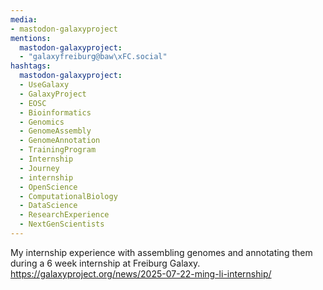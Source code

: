 ```yaml
---
media:
- mastodon-galaxyproject
mentions:
  mastodon-galaxyproject:
  - "galaxyfreiburg@baw\xFC.social"
hashtags:
  mastodon-galaxyproject:
  - UseGalaxy
  - GalaxyProject
  - EOSC
  - Bioinformatics
  - Genomics
  - GenomeAssembly
  - GenomeAnnotation
  - TrainingProgram
  - Internship
  - Journey
  - internship
  - OpenScience
  - ComputationalBiology
  - DataScience
  - ResearchExperience
  - NextGenScientists
---
```

My internship experience with assembling genomes and annotating them during a 6 week internship  at Freiburg Galaxy.
https://galaxyproject.org/news/2025-07-22-ming-li-internship/